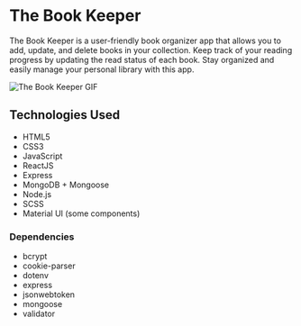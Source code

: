 # The Book Keeper

The Book Keeper is a user-friendly book organizer app that allows you to add, update, and delete books in your collection. Keep track of your reading progress by updating the read status of each book. Stay organized and easily manage your personal library with this app.

![The Book Keeper GIF](https://imgur.com/VgNxmDk.gif)

## Technologies Used
- HTML5
- CSS3
- JavaScript
- ReactJS
- Express
- MongoDB + Mongoose
- Node.js
- SCSS
- Material UI (some components)

### Dependencies
- bcrypt
- cookie-parser
- dotenv
- express
- jsonwebtoken
- mongoose
- validator